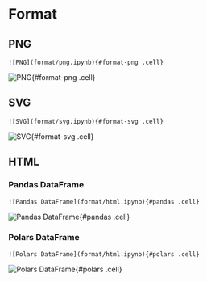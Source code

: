 # Format

## PNG

```
![PNG](format/png.ipynb){#format-png .cell}
```

![PNG](format/png.ipynb){#format-png .cell}

## SVG

```
![SVG](format/svg.ipynb){#format-svg .cell}
```

![SVG](format/svg.ipynb){#format-svg .cell}

## HTML

### Pandas DataFrame

```
![Pandas DataFrame](format/html.ipynb){#pandas .cell}
```

![Pandas DataFrame](format/html.ipynb){#pandas .cell}

### Polars DataFrame

```
![Polars DataFrame](format/html.ipynb){#polars .cell}
```

![Polars DataFrame](format/html.ipynb){#polars .cell}
